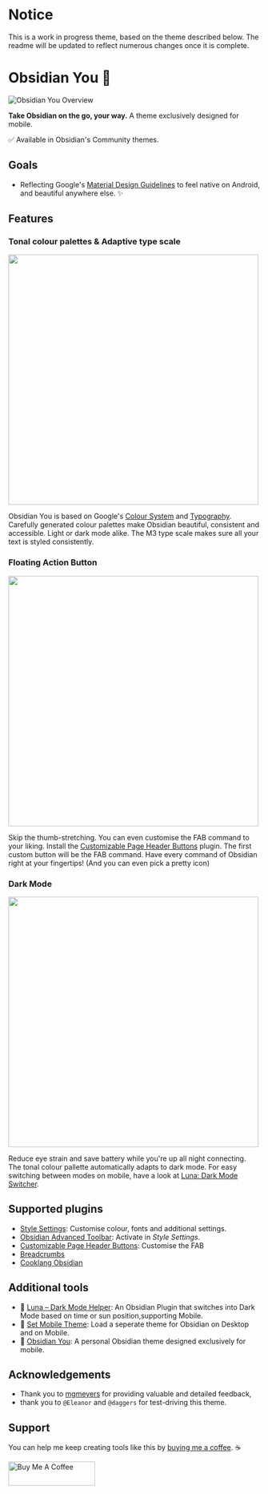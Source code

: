# Notice
This is a work in progress theme, based on the theme described below. The readme will be updated to reflect numerous changes once it is complete.

# Obsidian You 🎨
![Obsidian You Overview](https://github.com/selfire1/obsidian-you-theme/blob/main/theme-picker.png?raw=true)

**Take Obsidian on the go, your way.** A theme exclusively designed for mobile.

✅ Available in Obsidian's Community themes.

## Goals
* Reflecting Google's [Material Design Guidelines](https://m3.material.io/) to feel native on Android, and beautiful anywhere else. ✨ 

## Features
### Tonal colour palettes & Adaptive type scale
<img src="https://github.com/selfire1/obsidian-you-theme/blob/main/images/colour-typo.png?raw=true" width="500" />

Obsidian You is based on Google's [Colour System](https://m3.material.io/styles/color/the-color-system/) and [Typography](https://m3.material.io/styles/typography/overview). Carefully generated colour palettes make Obsidian beautiful, consistent and accessible. Light or dark mode alike. The M3 type scale makes sure all your text is styled consistently.

### Floating Action Button
<img src="https://github.com/selfire1/obsidian-you-theme/blob/main/images/floating-action-button.png?raw=true" width="500" />

Skip the thumb-stretching. You can even customise the FAB command to your liking. Install the [Customizable Page Header Buttons](https://github.com/kometenstaub/customizable-page-header-buttons) plugin. The first custom button will be the FAB command. Have every command of Obsidian right at your fingertips! (And you can even pick a pretty icon)

### Dark Mode
<img src="https://github.com/selfire1/obsidian-you-theme/blob/main/images/dark-mode.png?raw=true" width="500" />

Reduce eye strain and save battery while you're up all night connecting. The tonal colour pallette automatically adapts to dark mode. For easy switching between modes on mobile, have a look at [Luna: Dark Mode Switcher](https://github.com/selfire1/obsidian-luna-dark-mode).

## Supported plugins
* [Style Settings](https://github.com/mgmeyers/obsidian-style-settings): Customise colour, fonts and additional settings.
* [Obsidian Advanced Toolbar](https://github.com/phibr0/obsidian-advanced-toolbar): Activate in *Style Settings*.
* [Customizable Page Header Buttons](https://github.com/kometenstaub/customizable-page-header-buttons): Customise the FAB
* [Breadcrumbs](https://github.com/SkepticMystic/breadcrumbs)
* [Cooklang Obsidian](https://github.com/deathau/cooklang-obsidian)

## Additional tools
* 🌝 [Luna – Dark Mode Helper](https://github.com/selfire1/obsidian-luna-dark-mode): An Obsidian Plugin that switches into Dark Mode based on time or sun position,supporting Mobile.
* 📱 [Set Mobile Theme](https://github.com/selfire1/obsidian-set-mobile-theme): Load a seperate theme for Obsidian on Desktop and on Mobile.
* 🎨 [Obsidian You](https://github.com/selfire1/obsidian-you-theme): A personal Obsidian theme designed exclusively for mobile.

## Acknowledgements
* Thank you to [mgmeyers](https://github.com/mgmeyers) for providing valuable and detailed feedback,
* thank you to `@Eleanor` and `@daggers` for test-driving this theme.

## Support
You can help me keep creating tools like this by [buying me a coffee](https://www.buymeacoffee.com/joschua). ☕️

<a href="https://www.buymeacoffee.com/joschua" target="_blank"><img src="https://cdn.buymeacoffee.com/buttons/v2/default-yellow.png" alt="Buy Me A Coffee" height= "48" width="173"></a>
